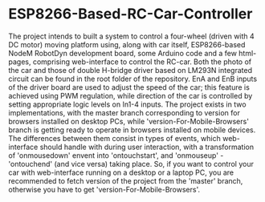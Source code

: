 # ESP8266-Based-RC-Car-Controller
The project intends to built a system to control a four-wheel (driven with 4 DC motor) moving platform using, along with car itself, ESP8266-based NodeM RobotDyn development board, some Arduino code and a few html-pages, comprising web-interface to control the RC-car. Both the photo of the car and those of double H-bridge driver based on LM293N integrated circuit can be found in the root folder of the repository. EnA and EnB inputs of the driver board are used to adjust the speed of the car; this feature is achieved using PWM regulation, while direction of the car is controlled by setting appropriate logic levels on In1-4 inputs.  The project exists in two implementations, with the master branch corresponding to version for browsers installed on desktop PCs, while 'version-For-Mobile-Browsers' branch is getting ready to operate in browsers installed on mobile devices. The differences between them consist in types of events, which web-interface should handle with during user interaction, with a transformation of 'onmousedown' envent into 'ontouchstart', and 'onmouseup' - 'ontouchend' (and vice versa) taking place.
So, if you want to control your car with web-interface running on a desktop or a laptop PC, you are recommended to fetch version of the project from the 'master' branch, otherwise you have to get 'version-For-Mobile-Browsers'.
